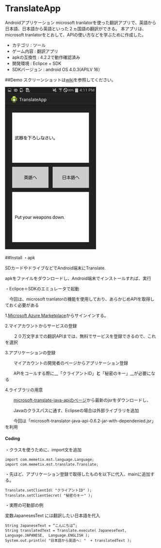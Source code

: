 # TranslateApp

Androidアプリケーション
microsoft tranlatorを使った翻訳アプリで、英語から日本語、日本語から英語といった２ヵ国語の翻訳ができる。
本アプリは、microsoft tranlatorをとおして、APIの使い方などを学ぶために作成した。


* カテゴリ : ツール
* ゲーム内容 : 翻訳アプリ
* apkの互換性 : 4.2.2で動作確認済み
* 開発環境 : Eclipce + SDK
* SDKバージョン : android OS 4.0.3(APILV 16）


##Demo
スクリーンショットは[wiki](https://github.com/masapixyon/TranslateApp/wiki "Wiki")を参照してください。

<img src="https://github.com/masapixyon/TranslateApp/blob/master/images/TA-Screenshot-4.png" width="300px">



##Install
・apk

  SDカードやドライブなどでAndroid端末にTranslate.

  apkをファイルをダウンロードし、Android端末でインストールすれば、実行


・Eclipce＋SDKのエミュレータで起動

　今回は、microsoft tranlatorの機能を使用しており、あらかじめAPIを取得しておく必要がある



1.[Microsoft Azure Marketplace](https://datamarket.azure.com/dataset/bing/microsofttranslator)からサインインする。


2.マイアカウントからサービスの登録

　　２０万文字までの翻訳APIまでは、無料でサービスを登録できるので、これを選択


3.アプリケーションの登録

　　マイアカウントの開発者のページからアプリケーション登録

　　APIをコールする際に__「クライアントID」__と__「秘密のキー」__が必要になる


4.ライブラリの用意

　　[microsoft-translate-java-apiのページ](https://code.google.com/archive/p/microsoft-translator-java-api/downloads)から最新のjsrをダウンロードし、

　　Javaのクラスパスに通す、Eclipseの場合は外部ライブラリを追加

　　今回は「microsoft-translator-java-api-0.6.2-jar-with-dependenied.jsr」を利用





#### Coding

・クラスを使うために、import文を追加

    import com.memetix.mst.language.Language;
    import com.memetix.mst.translate.Translate;

 ・先ほど、アプリケーション登録で取得したものを以下に代入、mainに追加する。

    
    Translate.setClientId( "クライアントID" ); 
    Translate.setClientSecret( "秘密のキー" );
    

・実際の可動部の例

変数JapanesesText には翻訳したい日本語を代入

    
    String JapaneseText = “こんにちは”;
    String translatedText = Translate.execute( JapaneseText, Language.JAPANESE,  Language.ENGLISH );
    System.out.println( "日本語から英語へ: "  + translatedText );
    



